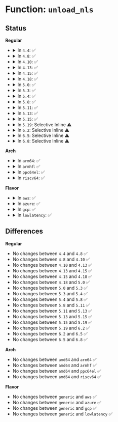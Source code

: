 # Function: <code>unload_nls</code>

## Status
<b>Regular</b>
<ul>
<li>
<details>
<summary>In <code>4.4</code>: ✅</summary>

```c
void unload_nls(struct nls_table *nls);
```

**Collision:** Unique Global

**Inline:** No

**Transformation:** False

**Instances:**

```
In fs/nls/nls_base.c (ffffffff8130d1a0)
Location: fs/nls/nls_base.c:296
Inline: False
Direct callers:
  - fs/fat/inode.c:delayed_free
  - fs/fat/inode.c:delayed_free
  - fs/fat/inode.c:fat_fill_super
  - fs/fat/inode.c:fat_fill_super
```
**Symbols:**

```
ffffffff8130d1a0-ffffffff8130d1ba: unload_nls (STB_GLOBAL)
```
</details>
</li>
<li>
<details>
<summary>In <code>4.8</code>: ✅</summary>

```c
void unload_nls(struct nls_table *nls);
```

**Collision:** Unique Global

**Inline:** No

**Transformation:** False

**Instances:**

```
In fs/nls/nls_base.c (ffffffff81341770)
Location: fs/nls/nls_base.c:296
Inline: False
Direct callers:
  - fs/fat/inode.c:fat_fill_super
  - fs/fat/inode.c:fat_fill_super
  - fs/fat/inode.c:delayed_free
  - fs/fat/inode.c:delayed_free
```
**Symbols:**

```
ffffffff81341770-ffffffff8134178a: unload_nls (STB_GLOBAL)
```
</details>
</li>
<li>
<details>
<summary>In <code>4.10</code>: ✅</summary>

```c
void unload_nls(struct nls_table *nls);
```

**Collision:** Unique Global

**Inline:** No

**Transformation:** False

**Instances:**

```
In fs/nls/nls_base.c (ffffffff813575c0)
Location: fs/nls/nls_base.c:296
Inline: False
Direct callers:
  - fs/fat/inode.c:fat_fill_super
  - fs/fat/inode.c:fat_fill_super
  - fs/fat/inode.c:delayed_free
  - fs/fat/inode.c:delayed_free
```
**Symbols:**

```
ffffffff813575c0-ffffffff813575da: unload_nls (STB_GLOBAL)
```
</details>
</li>
<li>
<details>
<summary>In <code>4.13</code>: ✅</summary>

```c
void unload_nls(struct nls_table *nls);
```

**Collision:** Unique Global

**Inline:** No

**Transformation:** False

**Instances:**

```
In fs/nls/nls_base.c (ffffffff8136c180)
Location: fs/nls/nls_base.c:296
Inline: False
Direct callers:
  - fs/fat/inode.c:fat_fill_super
  - fs/fat/inode.c:fat_fill_super
  - fs/fat/inode.c:delayed_free
  - fs/fat/inode.c:delayed_free
```
**Symbols:**

```
ffffffff8136c180-ffffffff8136c19b: unload_nls (STB_GLOBAL)
```
</details>
</li>
<li>
<details>
<summary>In <code>4.15</code>: ✅</summary>

```c
void unload_nls(struct nls_table *nls);
```

**Collision:** Unique Global

**Inline:** No

**Transformation:** False

**Instances:**

```
In fs/nls/nls_base.c (ffffffff81390d60)
Location: fs/nls/nls_base.c:296
Inline: False
Direct callers:
  - fs/fat/inode.c:fat_fill_super
  - fs/fat/inode.c:fat_fill_super
  - fs/fat/inode.c:delayed_free
  - fs/fat/inode.c:delayed_free
```
**Symbols:**

```
ffffffff81390d60-ffffffff81390d7b: unload_nls (STB_GLOBAL)
```
</details>
</li>
<li>
<details>
<summary>In <code>4.18</code>: ✅</summary>

```c
void unload_nls(struct nls_table *nls);
```

**Collision:** Unique Global

**Inline:** No

**Transformation:** False

**Instances:**

```
In fs/nls/nls_base.c (ffffffff813bfd40)
Location: fs/nls/nls_base.c:296
Inline: False
Direct callers:
  - fs/fat/inode.c:fat_fill_super
  - fs/fat/inode.c:fat_fill_super
  - fs/fat/inode.c:delayed_free
  - fs/fat/inode.c:delayed_free
```
**Symbols:**

```
ffffffff813bfd40-ffffffff813bfd5a: unload_nls (STB_GLOBAL)
```
</details>
</li>
<li>
<details>
<summary>In <code>5.0</code>: ✅</summary>

```c
void unload_nls(struct nls_table *nls);
```

**Collision:** Unique Global

**Inline:** No

**Transformation:** False

**Instances:**

```
In fs/nls/nls_base.c (ffffffff813d9350)
Location: fs/nls/nls_base.c:296
Inline: False
Direct callers:
  - fs/fat/inode.c:fat_fill_super
  - fs/fat/inode.c:fat_fill_super
  - fs/fat/inode.c:delayed_free
  - fs/fat/inode.c:delayed_free
```
**Symbols:**

```
ffffffff813d9350-ffffffff813d936a: unload_nls (STB_GLOBAL)
```
</details>
</li>
<li>
<details>
<summary>In <code>5.3</code>: ✅</summary>

```c
void unload_nls(struct nls_table *nls);
```

**Collision:** Unique Global

**Inline:** No

**Transformation:** False

**Instances:**

```
In fs/nls/nls_base.c (ffffffff81403c60)
Location: fs/nls/nls_base.c:296
Inline: False
Direct callers:
  - fs/fat/inode.c:fat_fill_super
  - fs/fat/inode.c:fat_fill_super
  - fs/fat/inode.c:delayed_free
  - fs/fat/inode.c:delayed_free
```
**Symbols:**

```
ffffffff81403c60-ffffffff81403c7a: unload_nls (STB_GLOBAL)
```
</details>
</li>
<li>
<details>
<summary>In <code>5.4</code>: ✅</summary>

```c
void unload_nls(struct nls_table *nls);
```

**Collision:** Unique Global

**Inline:** No

**Transformation:** False

**Instances:**

```
In fs/nls/nls_base.c (ffffffff8141dc10)
Location: fs/nls/nls_base.c:296
Inline: False
Direct callers:
  - fs/fat/inode.c:fat_fill_super
  - fs/fat/inode.c:fat_fill_super
  - fs/fat/inode.c:delayed_free
  - fs/fat/inode.c:delayed_free
```
**Symbols:**

```
ffffffff8141dc10-ffffffff8141dc2a: unload_nls (STB_GLOBAL)
```
</details>
</li>
<li>
<details>
<summary>In <code>5.8</code>: ✅</summary>

```c
void unload_nls(struct nls_table *nls);
```

**Collision:** Unique Global

**Inline:** No

**Transformation:** False

**Instances:**

```
In fs/nls/nls_base.c (ffffffff8146c7e0)
Location: fs/nls/nls_base.c:296
Inline: False
Direct callers:
  - fs/fat/inode.c:fat_fill_super
  - fs/fat/inode.c:fat_fill_super
  - fs/fat/inode.c:delayed_free
  - fs/fat/inode.c:delayed_free
```
**Symbols:**

```
ffffffff8146c7e0-ffffffff8146c7fa: unload_nls (STB_GLOBAL)
```
</details>
</li>
<li>
<details>
<summary>In <code>5.11</code>: ✅</summary>

```c
void unload_nls(struct nls_table *nls);
```

**Collision:** Unique Global

**Inline:** No

**Transformation:** False

**Instances:**

```
In fs/nls/nls_base.c (ffffffff81486ec0)
Location: fs/nls/nls_base.c:296
Inline: False
Direct callers:
  - fs/fat/inode.c:fat_fill_super
  - fs/fat/inode.c:fat_fill_super
  - fs/fat/inode.c:delayed_free
  - fs/fat/inode.c:delayed_free
```
**Symbols:**

```
ffffffff81486ec0-ffffffff81486eda: unload_nls (STB_GLOBAL)
```
</details>
</li>
<li>
<details>
<summary>In <code>5.13</code>: ✅</summary>

```c
void unload_nls(struct nls_table *nls);
```

**Collision:** Unique Global

**Inline:** No

**Transformation:** False

**Instances:**

```
In fs/nls/nls_base.c (ffffffff8148c8e0)
Location: fs/nls/nls_base.c:296
Inline: False
Direct callers:
  - fs/fat/inode.c:fat_fill_super
  - fs/fat/inode.c:fat_fill_super
  - fs/fat/inode.c:delayed_free
  - fs/fat/inode.c:delayed_free
```
**Symbols:**

```
ffffffff8148c8e0-ffffffff8148c8fa: unload_nls (STB_GLOBAL)
```
</details>
</li>
<li>
<details>
<summary>In <code>5.15</code>: ✅</summary>

```c
void unload_nls(struct nls_table *nls);
```

**Collision:** Unique Global

**Inline:** No

**Transformation:** False

**Instances:**

```
In fs/nls/nls_base.c (ffffffff814e4110)
Location: fs/nls/nls_base.c:296
Inline: False
Direct callers:
  - fs/fat/inode.c:fat_fill_super
  - fs/fat/inode.c:fat_fill_super
  - fs/fat/inode.c:delayed_free
  - fs/fat/inode.c:delayed_free
```
**Symbols:**

```
ffffffff814e4110-ffffffff814e412a: unload_nls (STB_GLOBAL)
```
</details>
</li>
<li>
<details>
<summary>In <code>5.19</code>: Selective Inline ⚠️</summary>

```c
void unload_nls(struct nls_table *nls);
```

**Collision:** Unique Global

**Inline:** Selective

**Transformation:** False

**Instances:**

```
In fs/nls/nls_base.c (ffffffff815727f0)
Location: fs/nls/nls_base.c:296
Inline: True
Direct callers:
  - fs/fat/inode.c:fat_fill_super
  - fs/fat/inode.c:fat_fill_super
  - fs/fat/inode.c:delayed_free
  - fs/fat/inode.c:delayed_free
```
**Symbols:**

```
ffffffff815727f0-ffffffff81572816: unload_nls (STB_GLOBAL)
```
</details>
</li>
<li>
<details>
<summary>In <code>6.2</code>: Selective Inline ⚠️</summary>

```c
void unload_nls(struct nls_table *nls);
```

**Collision:** Unique Global

**Inline:** Selective

**Transformation:** False

**Instances:**

```
In fs/nls/nls_base.c (ffffffff81617d10)
Location: fs/nls/nls_base.c:296
Inline: True
Direct callers:
  - fs/fat/inode.c:fat_fill_super
  - fs/fat/inode.c:fat_fill_super
  - fs/fat/inode.c:delayed_free
  - fs/fat/inode.c:delayed_free
```
**Symbols:**

```
ffffffff81617d10-ffffffff81617d36: unload_nls (STB_GLOBAL)
```
</details>
</li>
<li>
<details>
<summary>In <code>6.5</code>: Selective Inline ⚠️</summary>

```c
void unload_nls(struct nls_table *nls);
```

**Collision:** Unique Global

**Inline:** Selective

**Transformation:** False

**Instances:**

```
In fs/nls/nls_base.c (ffffffff8164fde0)
Location: fs/nls/nls_base.c:296
Inline: True
Direct callers:
  - fs/fat/inode.c:fat_fill_super
  - fs/fat/inode.c:fat_fill_super
  - fs/fat/inode.c:delayed_free
  - fs/fat/inode.c:delayed_free
```
**Symbols:**

```
ffffffff8164fde0-ffffffff8164fe06: unload_nls (STB_GLOBAL)
```
</details>
</li>
<li>
<details>
<summary>In <code>6.8</code>: Selective Inline ⚠️</summary>

```c
void unload_nls(struct nls_table *nls);
```

**Collision:** Unique Global

**Inline:** Selective

**Transformation:** False

**Instances:**

```
In fs/nls/nls_base.c (ffffffff816893c0)
Location: fs/nls/nls_base.c:296
Inline: True
Direct callers:
  - fs/fat/inode.c:fat_fill_super
  - fs/fat/inode.c:fat_fill_super
  - fs/fat/inode.c:delayed_free
  - fs/fat/inode.c:delayed_free
```
**Symbols:**

```
ffffffff816893c0-ffffffff816893e6: unload_nls (STB_GLOBAL)
```
</details>
</li>
</ul>
<b>Arch</b>
<ul>
<li>
<details>
<summary>In <code>arm64</code>: ✅</summary>

```c
void unload_nls(struct nls_table *nls);
```

**Collision:** Unique Global

**Inline:** No

**Transformation:** False

**Instances:**

```
In fs/nls/nls_base.c (ffff8000104ff6f0)
Location: fs/nls/nls_base.c:296
Inline: False
Direct callers:
  - fs/fat/inode.c:fat_fill_super
  - fs/fat/inode.c:fat_fill_super
  - fs/fat/inode.c:delayed_free
  - fs/fat/inode.c:delayed_free
```
**Symbols:**

```
ffff8000104ff6f0-ffff8000104ff720: unload_nls (STB_GLOBAL)
```
</details>
</li>
<li>
<details>
<summary>In <code>armhf</code>: ✅</summary>

```c
void unload_nls(struct nls_table *nls);
```

**Collision:** Unique Global

**Inline:** No

**Transformation:** False

**Instances:**

```
In fs/nls/nls_base.c (c06bc734)
Location: fs/nls/nls_base.c:296
Inline: False
Direct callers:
  - fs/fat/inode.c:fat_fill_super
  - fs/fat/inode.c:fat_fill_super
  - fs/fat/inode.c:delayed_free
  - fs/fat/inode.c:delayed_free
```
**Symbols:**

```
c06bc734-c06bc75c: unload_nls (STB_GLOBAL)
```
</details>
</li>
<li>
<details>
<summary>In <code>ppc64el</code>: ✅</summary>

```c
void unload_nls(struct nls_table *nls);
```

**Collision:** Unique Global

**Inline:** No

**Transformation:** False

**Instances:**

```
In fs/nls/nls_base.c (c000000000643750)
Location: fs/nls/nls_base.c:296
Inline: False
Direct callers:
  - fs/fat/inode.c:fat_fill_super
  - fs/fat/inode.c:fat_fill_super
  - fs/fat/inode.c:delayed_free
  - fs/fat/inode.c:delayed_free
```
**Symbols:**

```
c000000000643750-c000000000643790: unload_nls (STB_GLOBAL)
```
</details>
</li>
<li>
<details>
<summary>In <code>riscv64</code>: ✅</summary>

```c
void unload_nls(struct nls_table *nls);
```

**Collision:** Unique Global

**Inline:** No

**Transformation:** False

**Instances:**

```
In fs/nls/nls_base.c (ffffffe00036d2fe)
Location: fs/nls/nls_base.c:296
Inline: False
Direct callers:
  - fs/fat/inode.c:fat_fill_super
  - fs/fat/inode.c:fat_fill_super
  - fs/fat/inode.c:delayed_free
  - fs/fat/inode.c:delayed_free
```
**Symbols:**

```
ffffffe00036d2fe-ffffffe00036d32a: unload_nls (STB_GLOBAL)
```
</details>
</li>
</ul>
<b>Flavor</b>
<ul>
<li>
<details>
<summary>In <code>aws</code>: ✅</summary>

```c
void unload_nls(struct nls_table *nls);
```

**Collision:** Unique Global

**Inline:** No

**Transformation:** False

**Instances:**

```
In fs/nls/nls_base.c (ffffffff814161f0)
Location: fs/nls/nls_base.c:296
Inline: False
Direct callers:
  - fs/fat/inode.c:fat_fill_super
  - fs/fat/inode.c:fat_fill_super
  - fs/fat/inode.c:delayed_free
  - fs/fat/inode.c:delayed_free
```
**Symbols:**

```
ffffffff814161f0-ffffffff8141620a: unload_nls (STB_GLOBAL)
```
</details>
</li>
<li>
<details>
<summary>In <code>azure</code>: ✅</summary>

```c
void unload_nls(struct nls_table *nls);
```

**Collision:** Unique Global

**Inline:** No

**Transformation:** False

**Instances:**

```
In fs/nls/nls_base.c (ffffffff81406c70)
Location: fs/nls/nls_base.c:296
Inline: False
Direct callers:
  - fs/fat/inode.c:fat_fill_super
  - fs/fat/inode.c:fat_fill_super
  - fs/fat/inode.c:delayed_free
  - fs/fat/inode.c:delayed_free
```
**Symbols:**

```
ffffffff81406c70-ffffffff81406c8a: unload_nls (STB_GLOBAL)
```
</details>
</li>
<li>
<details>
<summary>In <code>gcp</code>: ✅</summary>

```c
void unload_nls(struct nls_table *nls);
```

**Collision:** Unique Global

**Inline:** No

**Transformation:** False

**Instances:**

```
In fs/nls/nls_base.c (ffffffff81413570)
Location: fs/nls/nls_base.c:296
Inline: False
Direct callers:
  - fs/fat/inode.c:fat_fill_super
  - fs/fat/inode.c:fat_fill_super
  - fs/fat/inode.c:delayed_free
  - fs/fat/inode.c:delayed_free
```
**Symbols:**

```
ffffffff81413570-ffffffff8141358a: unload_nls (STB_GLOBAL)
```
</details>
</li>
<li>
<details>
<summary>In <code>lowlatency</code>: ✅</summary>

```c
void unload_nls(struct nls_table *nls);
```

**Collision:** Unique Global

**Inline:** No

**Transformation:** False

**Instances:**

```
In fs/nls/nls_base.c (ffffffff814292f0)
Location: fs/nls/nls_base.c:296
Inline: False
Direct callers:
  - fs/fat/inode.c:fat_fill_super
  - fs/fat/inode.c:fat_fill_super
  - fs/fat/inode.c:delayed_free
  - fs/fat/inode.c:delayed_free
```
**Symbols:**

```
ffffffff814292f0-ffffffff8142930a: unload_nls (STB_GLOBAL)
```
</details>
</li>
</ul>

## Differences
<b>Regular</b>
<ul>
<li>
No changes between <code>4.4</code> and <code>4.8</code> ✅
</li>
<li>
No changes between <code>4.8</code> and <code>4.10</code> ✅
</li>
<li>
No changes between <code>4.10</code> and <code>4.13</code> ✅
</li>
<li>
No changes between <code>4.13</code> and <code>4.15</code> ✅
</li>
<li>
No changes between <code>4.15</code> and <code>4.18</code> ✅
</li>
<li>
No changes between <code>4.18</code> and <code>5.0</code> ✅
</li>
<li>
No changes between <code>5.0</code> and <code>5.3</code> ✅
</li>
<li>
No changes between <code>5.3</code> and <code>5.4</code> ✅
</li>
<li>
No changes between <code>5.4</code> and <code>5.8</code> ✅
</li>
<li>
No changes between <code>5.8</code> and <code>5.11</code> ✅
</li>
<li>
No changes between <code>5.11</code> and <code>5.13</code> ✅
</li>
<li>
No changes between <code>5.13</code> and <code>5.15</code> ✅
</li>
<li>
No changes between <code>5.15</code> and <code>5.19</code> ✅
</li>
<li>
No changes between <code>5.19</code> and <code>6.2</code> ✅
</li>
<li>
No changes between <code>6.2</code> and <code>6.5</code> ✅
</li>
<li>
No changes between <code>6.5</code> and <code>6.8</code> ✅
</li>
</ul>
<b>Arch</b>
<ul>
<li>
No changes between <code>amd64</code> and <code>arm64</code> ✅
</li>
<li>
No changes between <code>amd64</code> and <code>armhf</code> ✅
</li>
<li>
No changes between <code>amd64</code> and <code>ppc64el</code> ✅
</li>
<li>
No changes between <code>amd64</code> and <code>riscv64</code> ✅
</li>
</ul>
<b>Flavor</b>
<ul>
<li>
No changes between <code>generic</code> and <code>aws</code> ✅
</li>
<li>
No changes between <code>generic</code> and <code>azure</code> ✅
</li>
<li>
No changes between <code>generic</code> and <code>gcp</code> ✅
</li>
<li>
No changes between <code>generic</code> and <code>lowlatency</code> ✅
</li>
</ul>
